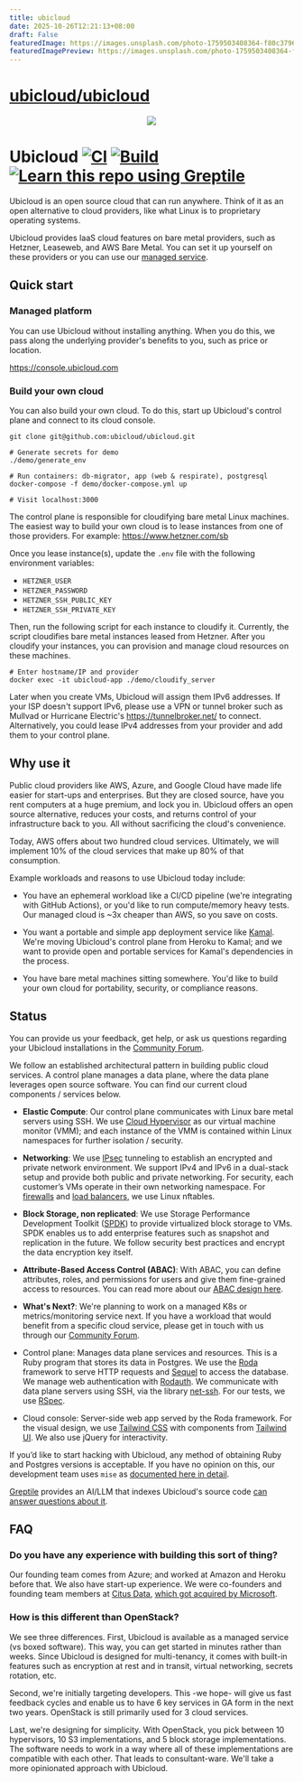 ```yaml
---
title: ubicloud
date: 2025-10-26T12:21:13+08:00
draft: False
featuredImage: https://images.unsplash.com/photo-1759503408364-f80c37963eb0?ixid=M3w0NjAwMjJ8MHwxfHJhbmRvbXx8fHx8fHx8fDE3NjE0NTIzOTl8&ixlib=rb-4.1.0
featuredImagePreview: https://images.unsplash.com/photo-1759503408364-f80c37963eb0?ixid=M3w0NjAwMjJ8MHwxfHJhbmRvbXx8fHx8fHx8fDE3NjE0NTIzOTl8&ixlib=rb-4.1.0
---
```


# [ubicloud/ubicloud](https://github.com/ubicloud/ubicloud)

<p align="center">
  <img src="https://github.com/user-attachments/assets/779e73bd-c260-4729-8430-c630628f1b6b">
</p>


# Ubicloud [![CI](https://github.com/ubicloud/ubicloud/actions/workflows/ci.yml/badge.svg)](https://github.com/ubicloud/ubicloud/actions/workflows/ci.yml) [![Build](https://github.com/ubicloud/ubicloud/actions/workflows/build.yml/badge.svg)](https://github.com/ubicloud/ubicloud/actions/workflows/build.yml) <a href="https://app.greptile.com/repo/ubicloud/ubicloud"><img src="https://img.shields.io/badge/learn_with-greptile-%091B12?color=%091B12" alt="Learn this repo using Greptile"></a>

Ubicloud is an open source cloud that can run anywhere. Think of it as an open alternative
to cloud providers, like what Linux is to proprietary operating systems.

Ubicloud provides IaaS cloud features on bare metal providers, such as Hetzner, Leaseweb,
and AWS Bare Metal. You can set it up yourself on these providers or you can use our
[managed service](https://console.ubicloud.com).

## Quick start

### Managed platform

You can use Ubicloud without installing anything. When you do this, we pass along the
underlying provider's benefits to you, such as price or location.

https://console.ubicloud.com

### Build your own cloud

You can also build your own cloud. To do this, start up Ubicloud's control plane and
connect to its cloud console.

```
git clone git@github.com:ubicloud/ubicloud.git

# Generate secrets for demo
./demo/generate_env

# Run containers: db-migrator, app (web & respirate), postgresql
docker-compose -f demo/docker-compose.yml up

# Visit localhost:3000
```

The control plane is responsible for cloudifying bare metal Linux machines.
The easiest way to build your own cloud is to lease instances from one of those
providers. For example: https://www.hetzner.com/sb

Once you lease instance(s), update the `.env` file with the following environment
variables:
- `HETZNER_USER`
- `HETZNER_PASSWORD`
- `HETZNER_SSH_PUBLIC_KEY`
- `HETZNER_SSH_PRIVATE_KEY`

Then, run the following script for each instance to cloudify it.
Currently, the script cloudifies bare metal instances leased from Hetzner.
After you cloudify your instances, you can provision and manage cloud
resources on these machines.

```
# Enter hostname/IP and provider
docker exec -it ubicloud-app ./demo/cloudify_server
```

Later when you create VMs, Ubicloud will assign them IPv6 addresses. If your ISP
doesn't support IPv6, please use a VPN or tunnel broker such as Mullvad or Hurricane
Electric's https://tunnelbroker.net/ to connect. Alternatively, you could lease
IPv4 addresses from your provider and add them to your control plane.

## Why use it

Public cloud providers like AWS, Azure, and Google Cloud have made life easier for
start-ups and enterprises. But they are closed source, have you rent computers
at a huge premium, and lock you in. Ubicloud offers an open source alternative,
reduces your costs, and returns control of your infrastructure back to you. All
without sacrificing the cloud's convenience.

Today, AWS offers about two hundred cloud services. Ultimately, we will implement
10% of the cloud services that make up 80% of that consumption.

Example workloads and reasons to use Ubicloud today include:

* You have an ephemeral workload like a CI/CD pipeline (we're integrating with
GitHub Actions), or you'd like to run compute/memory heavy tests. Our managed
cloud is ~3x cheaper than AWS, so you save on costs.

* You want a portable and simple app deployment service like
[Kamal](https://github.com/basecamp/kamal). We're moving Ubicloud's control plane
from Heroku to Kamal; and we want to provide open and portable services for
Kamal's dependencies in the process.

* You have bare metal machines sitting somewhere. You'd like to build your own
cloud for portability, security, or compliance reasons.

## Status

You can provide us your feedback, get help, or ask us questions regarding your
Ubicloud installations in the [Community Forum](https://github.com/ubicloud/ubicloud/discussions).

We follow an established architectural pattern in building public cloud services.
A control plane manages a data plane, where the data plane leverages open source
software.  You can find our current cloud components / services below.

* **Elastic Compute**: Our control plane communicates with Linux bare metal servers
using SSH. We use [Cloud
Hypervisor](https://github.com/cloud-hypervisor/cloud-hypervisor) as our virtual
machine monitor (VMM); and each instance of the VMM is contained within Linux
namespaces for further isolation / security.

* **Networking**: We use [IPsec](https://en.wikipedia.org/wiki/IPsec) tunneling to
establish an encrypted and private network environment. We support IPv4 and IPv6 in
a dual-stack setup and provide both public and private networking. For security,
each customer’s VMs operate in their own networking namespace. For
[firewalls](https://www.ubicloud.com/blog/ubicloud-firewalls-how-linux-nftables-enables-flexible-rules)
and [load balancers](https://www.ubicloud.com/blog/ubicloud-load-balancer-simple-and-cost-free),
we use Linux nftables.

* **Block Storage, non replicated**: We use Storage Performance Development Toolkit
([SPDK](https://spdk.io)) to provide virtualized block storage to VMs. SPDK enables
us to add enterprise features such as snapshot and replication in the future. We
follow security best practices and encrypt the data encryption key itself.

* **Attribute-Based Access Control (ABAC)**: With ABAC, you can define attributes,
roles, and permissions for users and give them fine-grained access to resources. You
can read more about our [ABAC design here](https://www.ubicloud.com/docs/architecture/attribute-based-access-control-abac#attribute-based-access-control-abac-design).

* **What's Next?**: We're planning to work on a managed K8s or metrics/monitoring
service next. If you have a workload that would benefit from a specific cloud
service, please get in touch with us through our [Community
Forum](https://github.com/ubicloud/ubicloud/discussions).

* Control plane: Manages data plane services and resources. This is a Ruby program
that stores its data in Postgres. We use the [Roda](https://roda.jeremyevans.net/)
framework to serve HTTP requests and [Sequel](http://sequel.jeremyevans.net/) to
access the database. We manage web authentication with
[Rodauth](http://rodauth.jeremyevans.net/). We communicate with data plane servers
using SSH, via the library [net-ssh](https://github.com/net-ssh/net-ssh). For our
tests, we use [RSpec](https://rspec.info/).

* Cloud console: Server-side web app served by the Roda framework. For the visual
design, we use [Tailwind CSS](https://tailwindcss.com) with components from
[Tailwind UI](https://tailwindui.com). We also use jQuery for interactivity.

If you’d like to start hacking with Ubicloud, any method of obtaining
Ruby and Postgres versions is acceptable. If you have no opinion on
this, our development team uses `mise` as [documented here in
detail](DEVELOPERS.md).

[Greptile](https://greptile.com/) provides an AI/LLM that indexes
Ubicloud's source code [can answer questions about
it](https://learnthisrepo.com/ubicloud).

## FAQ

### Do you have any experience with building this sort of thing?

Our founding team comes from Azure; and worked at Amazon and Heroku before that.
We also have start-up experience. We were co-founders and founding team members
at [Citus Data](https://github.com/citusdata/citus), [which got acquired by
Microsoft](https://news.ycombinator.com/item?id=18990469).

### How is this different than OpenStack?

We see three differences. First, Ubicloud is available as a managed service (vs boxed
software). This way, you can get started in minutes rather than weeks. Since Ubicloud
is designed for multi-tenancy, it comes with built-in features such as encryption
at rest and in transit, virtual networking, secrets rotation, etc.

Second, we're initially targeting developers. This -we hope- will give us fast feedback
cycles and enable us to have 6 key services in GA form in the next two years. OpenStack
is still primarily used for 3 cloud services.

Last, we're designing for simplicity. With OpenStack, you pick between 10 hypervisors,
10 S3 implementations, and 5 block storage implementations. The software needs to work
in a way where all of these implementations are compatible with each other. That leads
to consultant-ware. We'll take a more opinionated approach with Ubicloud.
